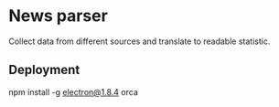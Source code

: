 # News parser

Collect data from different sources and translate to readable statistic.

## Deployment

npm install -g electron@1.8.4 orca
